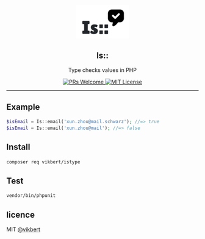 <div align="center">
  <img src="./docs/logo.png" width="140px" alt="logo" />
  <h2>Is::</h2>
  <p>Type checks values in PHP</p>

  <p>
    <a href="#">
      <img src="https://img.shields.io/badge/PRs-Welcome-brightgreen.svg?style=flat-square" alt="PRs Welcome">
    </a>
    <a href="#">
      <img src="https://img.shields.io/badge/License-MIT-brightgreen.svg?style=flat-square" alt="MIT License">
    </a>
  </p>
</div>

---

## Example
```php
$isEmail = Is::email('xun.zhou@mail.schwarz'); //=> true
$isEmail = Is::email('xun.zhou@mail'); //=> false
```


## Install
```bash
composer req vikbert/istype
```

## Test
```bash
vendor/bin/phpunit
```


## licence

MIT [@vikbert](https://vikbert.github.io/)
